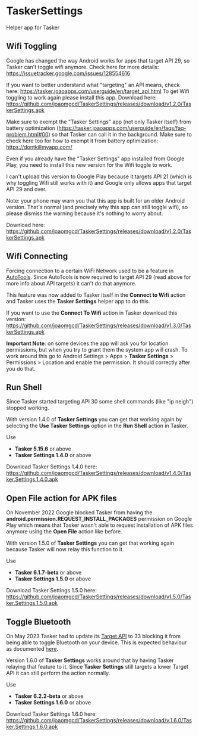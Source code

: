 # TaskerSettings
Helper app for Tasker

## Wifi Toggling
Google has changed the way Android works for apps that target API 29, so Tasker can't toggle wifi anymore. Check here for more details: https://issuetracker.google.com/issues/128554616 

If you want to better understand what "targeting" an API means, check here: https://tasker.joaoapps.com/userguide/en/target_api.html 
To get Wifi toggling to work again please install this app. Download here: https://github.com/joaomgcd/TaskerSettings/releases/download/v1.2.0/TaskerSettings.apk

Make sure to exempt the "Tasker Settings" app (not only Tasker itself) from battery optimization (https://tasker.joaoapps.com/userguide/en/faqs/faq-problem.html#00) so that Tasker can call it in the background. Make sure to check here too for how to exempt it from battery optimization: https://dontkillmyapp.com/

Even if you already have the "Tasker Settings" app installed from Google Play, you need to install this new version for the Wifi toggle to work.

I can't upload this version to Google Play because it targets API 21 (which is why toggling Wifi still works with it) and Google only allows apps that target API 29 and over.

Note: your phone may warn you that this app is built for an older Android version. That's normal (and precisely why this app can still toggle wifi), so please dismiss the warning because it's nothing to worry about.

Download here: https://github.com/joaomgcd/TaskerSettings/releases/download/v1.2.0/TaskerSettings.apk

## Wifi Connecting
Forcing connection to a certain WiFi Network used to be a feature in [AutoTools](https://play.google.com/store/apps/details?id=com.joaomgcd.autotools). Since AutoTools is now required to target API 29 (read above for more info about API targets) it can't do that anymore.

This feature was now added to Tasker itself in the **Connect to Wifi** action and Tasker uses the **Tasker Settings** helper app to do this.

If you want to use the **Connect To Wifi** action in Tasker download this version: https://github.com/joaomgcd/TaskerSettings/releases/download/v1.3.0/TaskerSettings.apk

**Important Note**: on some devices the app will ask you for location permissions, but when you try to grant them the system app will crash. To work around this go to Android Settings > Apps > **Tasker Settings** > Permissions > Location and enable the permission. It should correctly after you do that.

## Run Shell
Since Tasker started targeting API 30 some shell commands (like "ip neigh") stopped working.

With version 1.4.0 of **Tasker Settings** you can get that working again by selecting the **Use Tasker Settings** option in the **Run Shell** action in Tasker.

Use

- **Tasker 5.15.6** or above
- **Tasker Settings 1.4.0** or above

Download Tasker Settings 1.4.0 here: https://github.com/joaomgcd/TaskerSettings/releases/download/v1.4.0/Tasker.Settings.1.4.0.apk


## Open File action for APK files
On November 2022 Google blocked Tasker from having the **android.permission.REQUEST_INSTALL_PACKAGES** permission on Google Play which means that Tasker wasn't able to request installation of APK files anymore using the **Open File** action like before.

With version 1.5.0 of **Tasker Settings** you can get that working again because Tasker will now relay this function to it.

Use

- **Tasker 6.1.7-beta** or above
- **Tasker Settings 1.5.0** or above

Download Tasker Settings 1.5.0 here: https://github.com/joaomgcd/TaskerSettings/releases/download/v1.5.0/Tasker.Settings.1.5.0.apk

## Toggle Bluetooth
On May 2023 Tasker had to update its [Target API](https://tasker.joaoapps.com/userguide/en/target_api.html) to 33 blocking it from being able to toggle Bluetooth on your device. This is expected behaviour as documented [here](https://developer.android.com/reference/android/bluetooth/BluetoothAdapter#enable()).

Version 1.6.0 of **Tasker Settings** works around that by having Tasker relaying that feature to it. Since **Tasker Settings** still targets a lower Target API it can still perform the action normally.

Use

- **Tasker 6.2.2-beta** or above
- **Tasker Settings 1.6.0** or above

Download Tasker Settings 1.6.0 here: https://github.com/joaomgcd/TaskerSettings/releases/download/v.1.6.0/Tasker.Settings.1.6.0.apk

